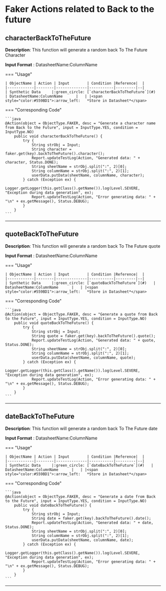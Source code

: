 # **Faker Actions related to Back to the future**

## **characterBackToTheFuture**

**Description**: This function will generate a random back To The Future Character

**Input Format** : DatasheetName:ColumnName

=== "Usage"

    | ObjectName | Action | Input        | Condition |Reference|  |
    |------------|--------|--------------|-----------|---------|--|
    | Synthetic Data     |:green_circle: [`characterBackToTheFuture`](#)   | DatasheetName:ColumnName      |   | |<span style="color:#559BD1">:arrow_left:   *Store in Datasheet*</span> 

=== "Corresponding Code"

    ```java
    @Action(object = ObjectType.FAKER, desc = "Generate a character name from Back to the Future", input = InputType.YES, condition = InputType.NO)
        public void characterBackToTheFuture() {
            try {
                String strObj = Input;
                String character = faker.get(key).backToTheFuture().character();
                Report.updateTestLog(Action, "Generated data: " + character, Status.DONE);
                String sheetName = strObj.split(":", 2)[0];
                String columnName = strObj.split(":", 2)[1];
                userData.putData(sheetName, columnName, character);
            } catch (Exception ex) {
                Logger.getLogger(this.getClass().getName()).log(Level.SEVERE, "Exception during data generation", ex);
                Report.updateTestLog(Action, "Error generating data: " + "\n" + ex.getMessage(), Status.DEBUG);
            }
        }
    ```
-----------------------------------------------------

## **quoteBackToTheFuture**

**Description**: This function will generate a random back To The Future quote

**Input Format** : DatasheetName:ColumnName

=== "Usage"

    | ObjectName | Action | Input        | Condition |Reference|  |
    |------------|--------|--------------|-----------|---------|--|
    | Synthetic Data     |:green_circle: [`quoteBackToTheFuture`](#)   | DatasheetName:ColumnName      |   | |<span style="color:#559BD1">:arrow_left:   *Store in Datasheet*</span> 

=== "Corresponding Code"

    ```java
    @Action(object = ObjectType.FAKER, desc = "Generate a quote from Back to the Future", input = InputType.YES, condition = InputType.NO)
        public void quoteBackToTheFuture() {
            try {
                String strObj = Input;
                String quote = faker.get(key).backToTheFuture().quote();
                Report.updateTestLog(Action, "Generated data: " + quote, Status.DONE);
                String sheetName = strObj.split(":", 2)[0];
                String columnName = strObj.split(":", 2)[1];
                userData.putData(sheetName, columnName, quote);
            } catch (Exception ex) {
                Logger.getLogger(this.getClass().getName()).log(Level.SEVERE, "Exception during data generation", ex);
                Report.updateTestLog(Action, "Error generating data: " + "\n" + ex.getMessage(), Status.DEBUG);
            }
        }
    ```
-----------------------------------------------------

## **dateBackToTheFuture**

**Description**: This function will generate a random back To The Future date

**Input Format** : DatasheetName:ColumnName

=== "Usage"

    | ObjectName | Action | Input        | Condition |Reference|  |
    |------------|--------|--------------|-----------|---------|--|
    | Synthetic Data     |:green_circle: [`dateBackToTheFuture`](#)   | DatasheetName:ColumnName      |   | |<span style="color:#559BD1">:arrow_left:   *Store in Datasheet*</span> 


=== "Corresponding Code"

    ```java
    @Action(object = ObjectType.FAKER, desc = "Generate a date from Back to the Future", input = InputType.YES, condition = InputType.NO)
        public void dateBackToTheFuture() {
            try {
                String strObj = Input;
                String date = faker.get(key).backToTheFuture().date();
                Report.updateTestLog(Action, "Generated data: " + date, Status.DONE);
                String sheetName = strObj.split(":", 2)[0];
                String columnName = strObj.split(":", 2)[1];
                userData.putData(sheetName, columnName, date);
            } catch (Exception ex) {
                Logger.getLogger(this.getClass().getName()).log(Level.SEVERE, "Exception during data generation", ex);
                Report.updateTestLog(Action, "Error generating data: " + "\n" + ex.getMessage(), Status.DEBUG);
            }
        }
    ```
-----------------------------------------------------